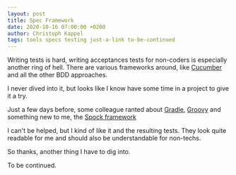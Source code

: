 ```yaml
---
layout: post
title: Spec Framework
date: 2020-10-16 07:00:00 +0200
author: Christoph Kappel
tags: tools specs testing just-a-link to-be-continued
---
```

Writing tests is hard, writing acceptances tests for non-coders is especially another ring of hell.
There are various frameworks around, like [Cucumber](https://cucumber.io) and all the other BDD
approaches.

I never dived into it, but looks like I know have some time in a project to give it a try.

Just a few days before, some colleague ranted about [Gradle](https://gradle.org),
[Groovy](https://groovy-lang.org) and something new to me, the [Spock framework](http://spockframework.org/)

I can't be helped, but I kind of like it and the resulting tests. They look quite readable for me
and should also be understandable for non-techs.

So thanks, another thing I have to dig into.

To be continued.
